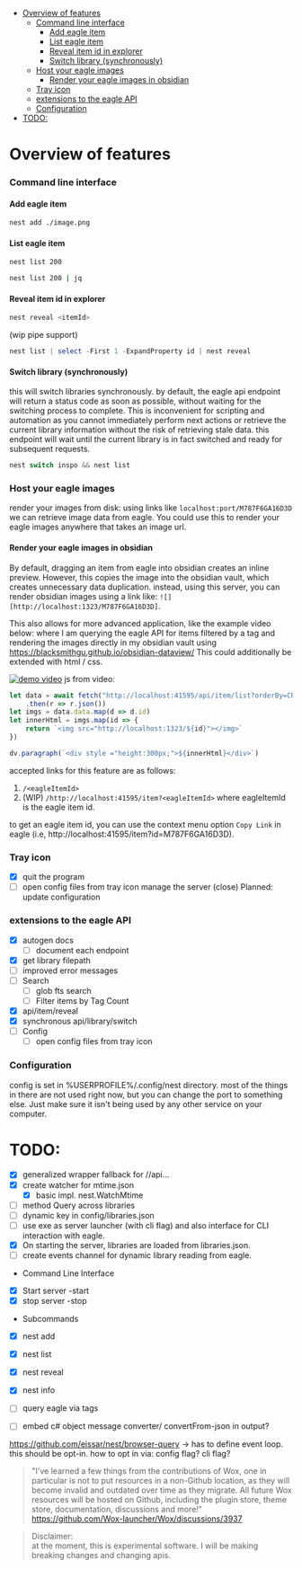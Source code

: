 <!--toc:start-->
- [Overview of features](#overview-of-features)
    - [Command line interface](#command-line-interface)
      - [Add eagle item](#add-eagle-item)
      - [List eagle item](#list-eagle-item)
      - [Reveal item id in explorer](#reveal-item-id-in-explorer)
      - [Switch library (synchronously)](#switch-library-synchronously)
    - [Host your eagle images](#host-your-eagle-images)
      - [Render your eagle images in obsidian](#render-your-eagle-images-in-obsidian)
    - [Tray icon](#tray-icon)
    - [extensions to the eagle API](#extensions-to-the-eagle-api)
    - [Configuration](#configuration)
- [TODO:](#todo)
<!--toc:end-->

# Overview of features

### Command line interface

#### Add eagle item
```bash
nest add ./image.png
```

#### List eagle item
```bash
nest list 200
```

```bash
nest list 200 | jq
```

#### Reveal item id in explorer
```bash
nest reveal <itemId>
```


(wip pipe support)
```ps1
nest list | select -First 1 -ExpandProperty id | nest reveal
```

#### Switch library (synchronously)
this will switch libraries synchronously. by default, the eagle api
endpoint will return a status code as soon as possible, without waiting for
the switching process to complete. This is inconvenient for scripting and automation
as you cannot immediately perform next actions or retrieve the current library information
without the risk of retrieving stale data. this endpoint will wait until the current library
is in fact switched and ready for subsequent requests.

```ps1
nest switch inspo && nest list
```

### Host your eagle images
render your images from disk:
using links like `localhost:port/M787F6GA16D3D` we can retrieve image data from eagle.
You could use this to render your eagle images anywhere that takes an image url.
#### Render your eagle images in obsidian
By default, dragging an item from eagle into obsidian creates an inline preview. However, this copies the image into the obsidian vault, which
creates unnecessary data duplication. instead, using this server, you can render obsidian images using a link like:
`![][http://localhost:1323/M787F6GA16D3D]`.

This also allows for more advanced application, like the example video below:
where I am querying the eagle API for items filtered by a tag and rendering the images directly in my
obsidian vault using https://blacksmithgu.github.io/obsidian-dataview/ This could additionally be extended with
html / css.

[![demo video](http://img.youtube.com/vi/UfN2Ad-iLoE/0.jpg)](http://www.youtube.com/watch?v=UfN2Ad-iLoE "Obsidian dataview demo")
js from video:
```js
let data = await fetch("http://localhost:41595/api/item/list?orderBy=CREATEDATE&limit=10&tags=eagle-demo")
	.then(r => r.json())
let imgs = data.data.map(d => d.id)
let innerHtml = imgs.map(id => {
	return `<img src="http://localhost:1323/${id}"></img>`
})

dv.paragraph(`<div style ="height:300px;">${innerHtml}</div>`)
```

accepted links for this feature are as follows:
1. `/<eagleItemId>`
2. (WIP) `/http://localhost:41595/item?<eagleItemId>`
where eagleItemId is the eagle item id.

to get an eagle item id, you can use the context menu option `Copy Link`
in eagle (i.e, http://localhost:41595/item?id=M787F6GA16D3D).

### Tray icon
- [X] quit the program
- [ ] open config files from tray icon
manage the server (close)
Planned:
update configuration

### extensions to the eagle API
- [X] autogen docs
    - [ ] document each endpoint
- [X] get library filepath
- [ ] improved error messages
- [ ] Search
    - [ ] glob fts search
    - [ ] Filter items by Tag Count
- [X] api/item/reveal
- [X] synchronous api/library/switch
- [ ] Config
    - [ ] open config files from tray icon

### Configuration
config is set in %USERPROFILE%/.config/nest directory.
most of the things in there are not used right now, but you can change the port to something else.
Just make sure it isn't being used by any other service on your computer.

# TODO:
- [X] generalized wrapper fallback for //api...
- [X] create watcher for mtime.json
    - [X] basic impl. nest.WatchMtime

- [ ] method Query across libraries
- [ ] dynamic key in config/libraries.json
- [ ] use exe as server launcher (with cli flag) and also interface for CLI interaction with eagle.
- [X] On starting the server, libraries are loaded from libraries.json.
- [ ] create events channel for dynamic library reading from eagle.

* Command Line Interface
- [X] Start server -start
- [X] stop server -stop
* Subcommands
- [X] nest add
- [X] nest list
- [X] nest reveal
- [X] nest info

- [ ] query eagle via tags

- [ ] embed c# object message converter/ convertFrom-json in output?

https://github.com/eissar/nest/browser-query -> has to define event loop. this should be opt-in.
how to opt in via: config flag? cli flag?

> "I've learned a few things from the contributions of Wox, one in particular is not to put resources in a non-Github location, as they will become invalid and outdated over time as they migrate. All future Wox resources will be hosted on Github, including the plugin store, theme store, documentation, discussions and more!" <https://github.com/Wox-launcher/Wox/discussions/3937>


> Disclaimer: <br>
> at the moment, this is experimental software. I will be making breaking changes and changing apis.

